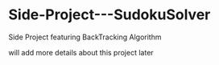 # Side-Project---SudokuSolver
Side Project featuring BackTracking Algorithm

will add more details about this project later
